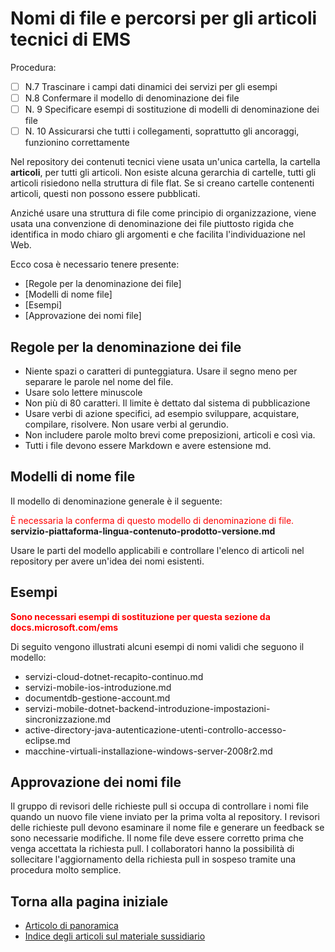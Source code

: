 <properties pageTitle="Nomi di file e percorsi per gli articoli tecnici di EMS" description="Viene illustrata la struttura di file per gli articoli e le convenzioni di denominazione da seguire quando si crea un nuovo articolo." metaKeywords="" services="" solutions="" documentationCenter="" authors="tysonn" videoId="" scriptId="" manager="required" />

<tags ms.service="contributor-guide" ms.devlang="" ms.topic="article" ms.tgt_pltfrm=""  ms.workload="" ms.date="02/25/2016" ms.author="v-jocgar" />

# Nomi di file e percorsi per gli articoli tecnici di EMS
Procedura: 
- [ ] N.7 Trascinare i campi dati dinamici dei servizi per gli esempi
- [ ] N.8 Confermare il modello di denominazione dei file
- [ ] N. 9 Specificare esempi di sostituzione di modelli di denominazione dei file
- [ ] N. 10 Assicurarsi che tutti i collegamenti, soprattutto gli ancoraggi, funzionino correttamente

Nel repository dei contenuti tecnici viene usata un'unica cartella, la cartella **articoli**, per tutti gli articoli. Non esiste alcuna gerarchia di cartelle, tutti gli articoli risiedono nella struttura di file flat. Se si creano cartelle contenenti articoli, questi non possono essere pubblicati.

Anziché usare una struttura di file come principio di organizzazione, viene usata una convenzione di denominazione dei file piuttosto rigida che identifica in modo chiaro gli argomenti e che facilita l'individuazione nel Web.

Ecco cosa è necessario tenere presente:

+ [Regole per la denominazione dei file]
+ [Modelli di nome file]
+ [Esempi]
+ [Approvazione dei nomi file]

## Regole per la denominazione dei file

- Niente spazi o caratteri di punteggiatura. Usare il segno meno per separare le parole nel nome del file.
- Usare solo lettere minuscole
- Non più di 80 caratteri. Il limite è dettato dal sistema di pubblicazione
- Usare verbi di azione specifici, ad esempio sviluppare, acquistare, compilare, risolvere. Non usare verbi al gerundio.
- Non includere parole molto brevi come preposizioni, articoli e così via.
- Tutti i file devono essere Markdown e avere estensione md.

## Modelli di nome file

Il modello di denominazione generale è il seguente:

<span style="color:red;">È necessaria la conferma di questo modello di denominazione di file.</span>
 **servizio-piattaforma-lingua-contenuto-prodotto-versione.md**

Usare le parti del modello applicabili e controllare l'elenco di articoli nel repository per avere un'idea dei nomi esistenti. 

## Esempi
<span style="color:red;"> **Sono necessari esempi di sostituzione per questa sezione da docs.microsoft.com/ems**  </span>

Di seguito vengono illustrati alcuni esempi di nomi validi che seguono il modello:

- servizi-cloud-dotnet-recapito-continuo.md
- servizi-mobile-ios-introduzione.md
- documentdb-gestione-account.md
- servizi-mobile-dotnet-backend-introduzione-impostazioni-sincronizzazione.md
- active-directory-java-autenticazione-utenti-controllo-accesso-eclipse.md
- macchine-virtuali-installazione-windows-server-2008r2.md

## Approvazione dei nomi file

Il gruppo di revisori delle richieste pull si occupa di controllare i nomi file quando un nuovo file viene inviato per la prima volta al repository. I revisori delle richieste pull devono esaminare il nome file e generare un feedback se sono necessarie modifiche. Il nome file deve essere corretto prima che venga accettata la richiesta pull. I collaboratori hanno la possibilità di sollecitare l'aggiornamento della richiesta pull in sospeso tramite una procedura molto semplice.

## Torna alla pagina iniziale

- [Articolo di panoramica](./../README.md)
- [Indice degli articoli sul materiale sussidiario](./contributor-guide-index.md)


<!--Anchors-->
[Rules for naming files]: #rules
[File name patterns]: #pattern
[Examples]: #standard-examples
[File name approval]: #file-name-approval


<!--HONumber=Mar16_HO1-->


